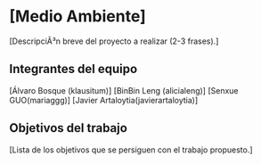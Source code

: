 # [Medio Ambiente]

[DescripciÃ³n breve del proyecto a realizar (2-3 frases).]

## Integrantes del equipo

[Álvaro Bosque (klausitum)]
[BinBin Leng (alicialeng)]
[Senxue GUO(mariaggg)]
[Javier Artaloytia(javierartaloytia)]

## Objetivos del trabajo

[Lista de los objetivos que se persiguen con el trabajo propuesto.]
